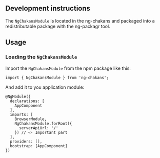 ## Development instructions

The `NgChakansModule` is located in the ng-chakans and packaged into a redistributable package with the ng-packagr tool.

## Usage

### Loading the `NgChakansModule`

Import the `NgChakansModule` from the npm package like this:

```tsx
import { NgChakansModule } from 'ng-chakans';
```

And add it to you application module:

```tsx
@NgModule({
  declarations: [
    AppComponent
  ],
  imports: [
    BrowserModule,
    NgChakansModule.forRoot({
      serverApiUrl: '/'
    }) // <- Important part
  ],
  providers: [],
  bootstrap: [AppComponent]
})
```

